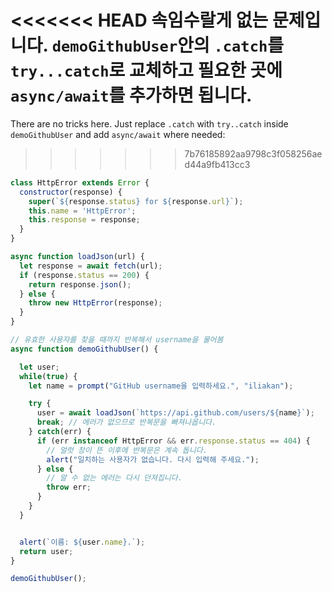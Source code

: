 
<<<<<<< HEAD
속임수랄게 없는 문제입니다. `demoGithubUser`안의 `.catch`를 `try...catch`로 교체하고 필요한 곳에 `async/await`를 추가하면 됩니다. 
=======
There are no tricks here. Just replace `.catch` with `try..catch` inside `demoGithubUser` and add `async/await` where needed:
>>>>>>> 7b76185892aa9798c3f058256aed44a9fb413cc3

```js run
class HttpError extends Error {
  constructor(response) {
    super(`${response.status} for ${response.url}`);
    this.name = 'HttpError';
    this.response = response;
  }
}

async function loadJson(url) {
  let response = await fetch(url);
  if (response.status == 200) {
    return response.json();
  } else {
    throw new HttpError(response);
  }
}

// 유효한 사용자를 찾을 때까지 반복해서 username을 물어봄
async function demoGithubUser() {

  let user;
  while(true) {
    let name = prompt("GitHub username을 입력하세요.", "iliakan");

    try {
      user = await loadJson(`https://api.github.com/users/${name}`);
      break; // 에러가 없으므로 반복문을 빠져나옵니다.
    } catch(err) {
      if (err instanceof HttpError && err.response.status == 404) {
        // 얼럿 창이 뜬 이후에 반복문은 계속 돕니다.
        alert("일치하는 사용자가 없습니다. 다시 입력해 주세요.");
      } else {
        // 알 수 없는 에러는 다시 던져집니다.
        throw err;
      }
    }      
  }


  alert(`이름: ${user.name}.`);
  return user;
}

demoGithubUser();
```